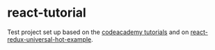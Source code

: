 # react-tutorial

Test project set up based on the [codeacademy tutorials](https://www.youtube.com/playlist?list=PLoYCgNOIyGABj2GQSlDRjgvXtqfDxKm5b) and on [react-redux-universal-hot-example](https://github.com/erikras/react-redux-universal-hot-example).
